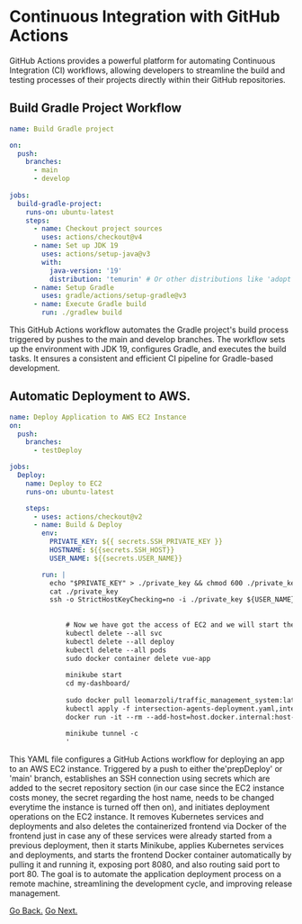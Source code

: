 # Continuous Integration with GitHub Actions

GitHub Actions provides a powerful platform for automating Continuous Integration (CI) workflows, allowing developers to streamline the build and testing processes of their projects directly within their GitHub repositories.

## Build Gradle Project Workflow

```yaml
name: Build Gradle project

on:
  push:
    branches:
      - main
      - develop
      
jobs:
  build-gradle-project:
    runs-on: ubuntu-latest
    steps:
      - name: Checkout project sources
        uses: actions/checkout@v4
      - name: Set up JDK 19
        uses: actions/setup-java@v3
        with:
          java-version: '19'
          distribution: 'temurin' # Or other distributions like 'adopt'
      - name: Setup Gradle
        uses: gradle/actions/setup-gradle@v3
      - name: Execute Gradle build
        run: ./gradlew build
```

This GitHub Actions workflow automates the Gradle project's build process triggered by pushes to the main and develop branches. The workflow sets up the environment with JDK 19, configures Gradle, and executes the build tasks.
It ensures a consistent and efficient CI pipeline for Gradle-based development.

## Automatic Deployment to AWS.

```yaml
name: Deploy Application to AWS EC2 Instance
on:
  push:
    branches:
      - testDeploy

jobs:
  Deploy:
    name: Deploy to EC2
    runs-on: ubuntu-latest

    steps:
      - uses: actions/checkout@v2
      - name: Build & Deploy
        env:
          PRIVATE_KEY: ${{ secrets.SSH_PRIVATE_KEY }}
          HOSTNAME: ${{secrets.SSH_HOST}}
          USER_NAME: ${{secrets.USER_NAME}}

        run: |
          echo "$PRIVATE_KEY" > ./private_key && chmod 600 ./private_key
          cat ./private_key
          ssh -o StrictHostKeyChecking=no -i ./private_key ${USER_NAME}@${HOSTNAME} '
          
          
              # Now we have got the access of EC2 and we will start the deploy .
              kubectl delete --all svc
              kubectl delete --all deploy
              kubectl delete --all pods
              sudo docker container delete vue-app
          
              minikube start
              cd my-dashboard/
          
              sudo docker pull leomarzoli/traffic_management_system:latest
              kubectl apply -f intersection-agents-deployment.yaml,intersection-agents-service.yaml,spring-db-app-deployment.yaml,spring-db-app-service.yaml,user-db-deployment.yaml,user-db-service.yaml
              docker run -it --rm --add-host=host.docker.internal:host-gateway -d -p 8080:80 --name vue-app leomarzoli/traffic_management_system:latest
          
              minikube tunnel -c
              '
```
This YAML file configures a GitHub Actions workflow for deploying an app to an AWS EC2 instance. Triggered by a push to either the'prepDeploy' or 'main' branch, establishes an SSH connection using secrets which are added to the secret repository section (in our case since the EC2 instance costs money, the secret regarding the host name, needs to be changed everytime the instance is turned off then on), and initiates deployment operations on the EC2 instance. It removes Kubernetes services and deployments and also deletes the containerized frontend via Docker of the frontend just in case any of these services were already started from a previous deployment, then it starts Minikube, applies Kubernetes services and deployments, and starts the frontend Docker container automatically by pulling it and running it, exposing port 8080, and also routing said port to port 80. The goal is to automate the application deployment process on a remote machine, streamlining the development cycle, and improving release management.

[Go Back.](./index.md) [Go Next.](./containerization.md)
